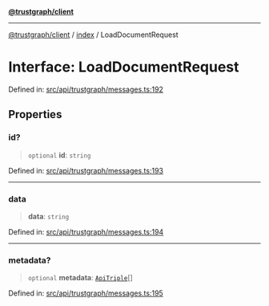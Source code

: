 [**@trustgraph/client**](../../README.md)

***

[@trustgraph/client](../../README.md) / [index](../README.md) / LoadDocumentRequest

# Interface: LoadDocumentRequest

Defined in: [src/api/trustgraph/messages.ts:192](https://github.com/trustgraph-ai/trustgraph-ts-client/blob/9a2bad46722f27bb783391eed1d9289614cc905a/src/api/trustgraph/messages.ts#L192)

## Properties

### id?

> `optional` **id**: `string`

Defined in: [src/api/trustgraph/messages.ts:193](https://github.com/trustgraph-ai/trustgraph-ts-client/blob/9a2bad46722f27bb783391eed1d9289614cc905a/src/api/trustgraph/messages.ts#L193)

***

### data

> **data**: `string`

Defined in: [src/api/trustgraph/messages.ts:194](https://github.com/trustgraph-ai/trustgraph-ts-client/blob/9a2bad46722f27bb783391eed1d9289614cc905a/src/api/trustgraph/messages.ts#L194)

***

### metadata?

> `optional` **metadata**: [`ApiTriple`](ApiTriple.md)[]

Defined in: [src/api/trustgraph/messages.ts:195](https://github.com/trustgraph-ai/trustgraph-ts-client/blob/9a2bad46722f27bb783391eed1d9289614cc905a/src/api/trustgraph/messages.ts#L195)
